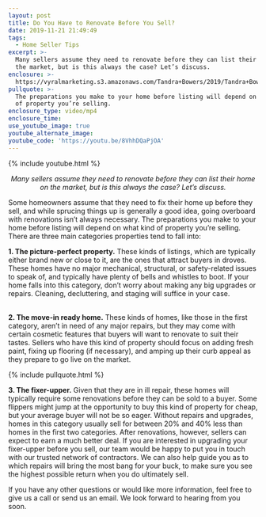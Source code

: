 ```yaml
---
layout: post
title: Do You Have to Renovate Before You Sell?
date: 2019-11-21 21:49:49
tags:
  - Home Seller Tips
excerpt: >-
  Many sellers assume they need to renovate before they can list their home on
  the market, but is this always the case? Let’s discuss.
enclosure: >-
  https://vyralmarketing.s3.amazonaws.com/Tandra+Bowers/2019/Tandra+Bowers+Video+Blog+Should+You+Make+Renovations.mp4
pullquote: >-
  The preparations you make to your home before listing will depend on what kind
  of property you’re selling.
enclosure_type: video/mp4
enclosure_time:
use_youtube_image: true
youtube_alternate_image:
youtube_code: 'https://youtu.be/8VhhDQaPjOA'
---
```


{% include youtube.html %}

<p style="text-align: center;"><em>Many sellers assume they need to renovate before they can list their home on the market, but is this always the case? Let’s discuss.</em></p>

Some homeowners assume that they need to fix their home up before they sell, and while sprucing things up is generally a good idea, going overboard with renovations isn’t always necessary. The preparations you make to your home before listing will depend on what kind of property you’re selling. There are three main categories properties tend to fall into:&nbsp;

**1\. The picture-perfect property.** These kinds of listings, which are typically either brand new or close to it, are the ones that attract buyers in droves. These homes have no major mechanical, structural, or safety-related issues to speak of, and typically have plenty of bells and whistles to boot. If your home falls into this category, don’t worry about making any big upgrades or repairs. Cleaning, decluttering, and staging will suffice in your case.&nbsp;

<br>**2\. The move-in ready home.** These kinds of homes, like those in the first category, aren’t in need of any major repairs, but they may come with certain cosmetic features that buyers will want to renovate to suit their tastes. Sellers who have this kind of property should focus on adding fresh paint, fixing up flooring (if necessary), and amping up their curb appeal as they prepare to go live on the market.

{% include pullquote.html %}

**3\. The fixer-upper.** Given that they are in ill repair, these homes will typically require some renovations before they can be sold to a buyer. Some flippers might jump at the opportunity to buy this kind of property for cheap, but your average buyer will not be so eager. Without repairs and upgrades, homes in this category usually sell for between 20% and 40% less than homes in the first two categories. After renovations, however, sellers can expect to earn a much better deal. If you are interested in upgrading your fixer-upper before you sell, our team would be happy to put you in touch with our trusted network of contractors. We can also help guide you as to which repairs will bring the most bang for your buck, to make sure you see the highest possible return when you do ultimately sell.&nbsp;

If you have any other questions or would like more information, feel free to give us a call or send us an email. We look forward to hearing from you soon.